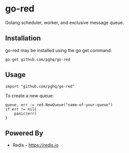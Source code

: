 # go-red

Golang scheduler, worker, and exclusive message queue.

## Installation

go-red may be installed using the go get command:
```
go get github.com/pghq/go-red
```
## Usage

```
import "github.com/pghq/go-red"
```

To create a new queue:

```
queue, err := red.NewQueue("name-of-your-queue")
if err != nil{
    panic(err)
}
```

## Powered By
- Redis - https://redis.io
